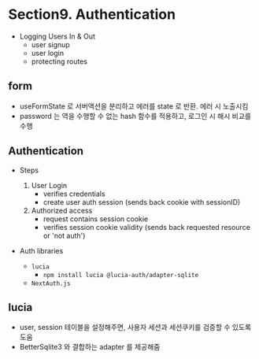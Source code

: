 # Section9. Authentication

- Logging Users In & Out
  - user signup
  - user login
  - protecting routes

## form

- useFormState 로 서버액션을 분리하고 에러를 state 로 반환. 에러 시 노출시킴
- password 는 역을 수행할 수 없는 hash 함수를 적용하고, 로그인 시 해시 비교를 수행

## Authentication

- Steps

  1. User Login
     - verifies credentials
     - create user auth session (sends back cookie with sessionID)
  2. Authorized access
     - request contains session cookie
     - verifies session cookie validity (sends back requested resource or 'not auth')

- Auth libraries
  - `lucia`
    - `npm install lucia @lucia-auth/adapter-sqlite`
  - `NextAuth.js`

## lucia

- user, session 테이블을 설정해주면, 사용자 세션과 세션쿠키를 검증할 수 있도록 도움
- BetterSqlite3 와 결합하는 adapter 를 제공해줌
